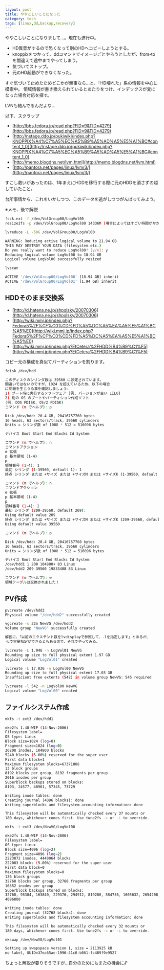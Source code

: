 ```yaml
---
layout: post
title: ややこしいことになった
category: tech
tags: [linux,dd,backup,recovery]
---
```


ややこしいことになりまして…。現在も進行中。

+ HD異音がするので恐くなって別のHDへコピーしようとする。
+ knoppixをつかって、ddコマンドでイメージごとやろうとしたが、from-toを間違えて途中までやってしまう。
+ 気づいてストップ。
+ 元のHD起動ができなくなった。

すぐ気づいて止めたためどこかが無事なら…と、「HD壊れた」系の情報を中心に模索中。
領域情報が書き換えられているとあたりをつけ、インデックスが変になった場合対応を探す。

LVNも絡んでるんだよな…

以下、スクラップ

- [http://bbs.fedora.jp/read.php?FID=9&TID=4279](http://bbs.fedora.jp/read.php?FID=9&TID=4279)
- [http://nstage.ddo.jp/pukiwiki/index.php?KNOPPIX%A4%C7%A5%EC%A5%B9%A5%AD%A5%E5%A1%BC#content_1_0](http://nstage.ddo.jp/pukiwiki/index.php?KNOPPIX%A4%C7%A5%EC%A5%B9%A5%AD%A5%E5%A1%BC#content_1_0)
- [http://memo.blogdns.net/lvm.html](http://memo.blogdns.net/lvm.html)
- [http://pantora.net/pages/linux/lvm/3/](http://pantora.net/pages/linux/lvm/3/)

すこし救いがあったのは、1年まえにHDDを移行する際に元のHDDを消さずの越していたこと。

台所事情から、これをいかしつつ、このデータを逃がしつつがんばってみよう。


※メモ、後で解説

```bash
fsck.ext -f /dev/VolGroup00/LogVol00
resize2fs -p /dev/VolGroup00/LogVol00 14336M (場合によってはすごい時間がかかる)

lvreduce -L -50G /dev/VolGroup00/LogVol00

WARNING: Reducing active logical volume to 21.94 GB
THIS MAY DESTROY YOUR DATA (filesystem etc.)
Do you really want to reduce LogVol00? [y/n]: y
Reducing logical volume LogVol00 to 18.94 GB
Logical volume LogVol00 successfully resized

lvscan

ACTIVE '/dev/VolGroup00/LogVol00' [18.94 GB] inherit
ACTIVE '/dev/VolGroup00/LogVol01' [1.94 GB] inherit
```

## HDDそのまま交換系

- [http://d.hatena.ne.jp/shpolsky/20070306](http://d.hatena.ne.jp/shpolsky/20070306)
- [http://wiki.mmj.jp/index.php?Fedora5%2F%CF%C0%CD%FD%A5%DC%A5%EA%A5%E5%A1%BC%A5%E0](http://wiki.mmj.jp/index.php?Fedora5%2F%CF%C0%CD%FD%A5%DC%A5%EA%A5%E5%A1%BC%A5%E0)
- [http://wiki.mmj.jp/index.php?EtCetera%2FHDD%B4%B9%C1%F5](http://wiki.mmj.jp/index.php?EtCetera%2FHDD%B4%B9%C1%F5)

コピー元の構成を真似てパーティションを割ります。

```bash
fdisk /dev/hdd

このディスクのシリンダ数は 39560 に設定されています。
間違いではないのですが、1024 を超えているため、以下の場合
に問題を生じうる事を確認しましょう:
1) ブート時に実行するソフトウェア (例. バージョンが古い LILO)
2) 別の OS のブートやパーティション作成ソフト
(例. DOS FDISK, OS/2 FDISK)
コマンド (m でヘルプ): p

Disk /dev/hdd: 20.4 GB, 20416757760 bytes
16 heads, 63 sectors/track, 39560 cylinders
Units = シリンダ数 of 1008 * 512 = 516096 bytes

デバイス Boot Start End Blocks Id System

コマンド (m でヘルプ): n
コマンドアクション
e 拡張
p 基本領域 (1-4)
p
領域番号 (1-4): 1
最初 シリンダ (1-39560, default 1): 1
終点 シリンダ または +サイズ または +サイズM または +サイズK (1-39560, default 39560): 208

コマンド (m でヘルプ): n
コマンドアクション
e 拡張
p 基本領域 (1-4)
p
領域番号 (1-4): 2
最初 シリンダ (209-39560, default 209):
Using default value 209
終点 シリンダ または +サイズ または +サイズM または +サイズK (209-39560, default 39560):
Using default value 39560

コマンド (m でヘルプ): p

Disk /dev/hdd: 20.4 GB, 20416757760 bytes
16 heads, 63 sectors/track, 39560 cylinders
Units = シリンダ数 of 1008 * 512 = 516096 bytes

デバイス Boot Start End Blocks Id System
/dev/hdd1 1 208 104800+ 83 Linux
/dev/hdd2 209 39560 19833408 83 Linux

コマンド (m でヘルプ): w
領域テーブルは交換されました！
```

## PV作成

```bash
pvcreate /dev/hdd2
Physical volume "/dev/hdd2" successfully created

vgcreate -s 32m NewVG /dev/hdd2
Volume group "NewVG" successfully created

解説に、「以前のエクステント数をlvdisplayで参照して、-lを指定します」とあるが、
-Lで容量指定ができるともあるので、それでやってみる。

lvcreate -L 1.94G -n LogVol01 NewVG
Rounding up size to full physical extent 1.97 GB
Logical volume "LogVol01" created

lvcreate -L 17.03G -n LogVol00 NewVG
Rounding up size to full physical extent 17.03 GB
Insufficient free extents (542) in volume group NewVG: 545 required

lvcreate -l 542 -n LogVol00 NewVG
Logical volume "LogVol00" created
```

## ファイルシステム作成

```bash
mkfs -t ext3 /dev/hdd1

mke2fs 1.40-WIP (14-Nov-2006)
Filesystem label=
OS type: Linux
Block size=1024 (log=0)
Fragment size=1024 (log=0)
26208 inodes, 104800 blocks
5240 blocks (5.00%) reserved for the super user
First data block=1
Maximum filesystem blocks=67371008
13 block groups
8192 blocks per group, 8192 fragments per group
2016 inodes per group
Superblock backups stored on blocks:
8193, 24577, 40961, 57345, 73729

Writing inode tables: done
Creating journal (4096 blocks): done
Writing superblocks and filesystem accounting information: done

This filesystem will be automatically checked every 37 mounts or
180 days, whichever comes first. Use tune2fs -c or -i to override.

mkfs -t ext3 /dev/NewVG/LogVol00

mke2fs 1.40-WIP (14-Nov-2006)
Filesystem label=
OS type: Linux
Block size=4096 (log=2)
Fragment size=4096 (log=2)
2223872 inodes, 4440064 blocks
222003 blocks (5.00%) reserved for the super user
First data block=0
Maximum filesystem blocks=0
136 block groups
32768 blocks per group, 32768 fragments per group
16352 inodes per group
Superblock backups stored on blocks:
32768, 98304, 163840, 229376, 294912, 819200, 884736, 1605632, 2654208,
4096000

Writing inode tables: done
Creating journal (32768 blocks): done
Writing superblocks and filesystem accounting information: done

This filesystem will be automatically checked every 32 mounts or
180 days, whichever comes first. Use tune2fs -c or -i to override.

mkswap /dev/NewVG/LogVol01

Setting up swapspace version 1, size = 2113925 kB
no label, UUID=37ea65ae-1996-41c0-b061-fc409f9e9527
```

ちょっと解説が要りそうですが…自分のためにもまたの機会に♪
